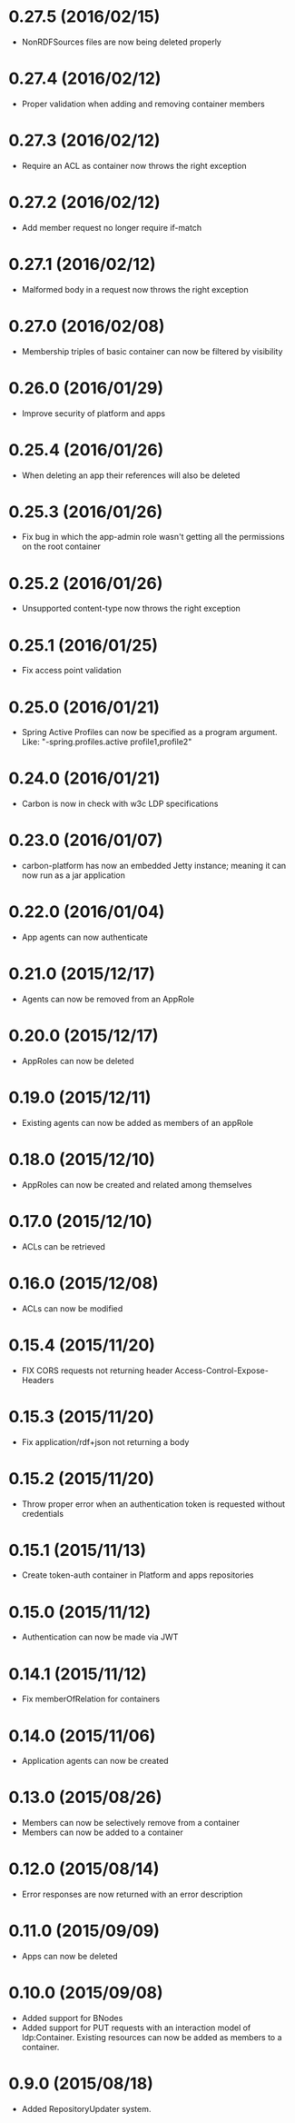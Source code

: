 # 0.27.5 (2016/02/15)
* NonRDFSources files are now being deleted properly
# 0.27.4 (2016/02/12)
* Proper validation when adding and removing container members
# 0.27.3 (2016/02/12)
* Require an ACL as container now throws the right exception
# 0.27.2 (2016/02/12)
* Add member request no longer require if-match
# 0.27.1 (2016/02/12)
* Malformed body in a request now throws the right exception
# 0.27.0 (2016/02/08)
* Membership triples of basic container can now be filtered by visibility
# 0.26.0 (2016/01/29)
* Improve security of platform and apps
# 0.25.4 (2016/01/26)
* When deleting an app their references will also be deleted
# 0.25.3 (2016/01/26)
* Fix bug in which the app-admin role wasn't getting all the permissions on the root container
# 0.25.2 (2016/01/26)
* Unsupported content-type now throws the right exception
# 0.25.1 (2016/01/25)
* Fix access point validation
# 0.25.0 (2016/01/21)
* Spring Active Profiles can now be specified as a program argument. Like: "-spring.profiles.active profile1,profile2"
# 0.24.0 (2016/01/21)
* Carbon is now in check with w3c LDP specifications
# 0.23.0 (2016/01/07)
* carbon-platform has now an embedded Jetty instance; meaning it can now run as a jar application
# 0.22.0 (2016/01/04)
* App agents can now authenticate
# 0.21.0 (2015/12/17)
* Agents can now be removed from an AppRole
# 0.20.0 (2015/12/17)
* AppRoles can now be deleted
# 0.19.0 (2015/12/11)
* Existing agents can now be added as members of an appRole
# 0.18.0 (2015/12/10)
* AppRoles can now be created and related among themselves
# 0.17.0 (2015/12/10)
* ACLs can be retrieved
# 0.16.0 (2015/12/08)
* ACLs can now be modified
# 0.15.4 (2015/11/20)
* FIX CORS requests not returning header Access-Control-Expose-Headers
# 0.15.3 (2015/11/20)
* Fix application/rdf+json not returning a body
# 0.15.2 (2015/11/20)
* Throw proper error when an authentication token is requested without credentials
# 0.15.1 (2015/11/13)
* Create token-auth container in Platform and apps repositories
# 0.15.0 (2015/11/12)
* Authentication can now be made via JWT
# 0.14.1 (2015/11/12)
* Fix memberOfRelation for containers
# 0.14.0 (2015/11/06)
* Application agents can now be created
# 0.13.0 (2015/08/26)
* Members can now be selectively remove from a container
* Members can now be added to a container
# 0.12.0 (2015/08/14)
* Error responses are now returned with an error description
# 0.11.0 (2015/09/09)
* Apps can now be deleted
# 0.10.0 (2015/09/08)
* Added support for BNodes
* Added support for PUT requests with an interaction model of ldp:Container. Existing resources can now be added as
 members to a container.
# 0.9.0 (2015/08/18)
* Added RepositoryUpdater system.